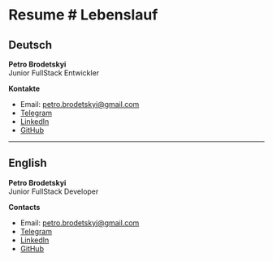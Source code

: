 # Resume # Lebenslauf

## Deutsch

**Petro Brodetskyi**  
Junior FullStack Entwickler

**Kontakte**

- Email: petro.brodetskyi@gmail.com
- [Telegram](https://t.me/PetroBrodetskyi)
- [LinkedIn](https://www.linkedin.com/in/petro-brodetskyi/)
- [GitHub](https://github.com/PetroBrodetskyi)

---

## English

**Petro Brodetskyi**  
Junior FullStack Developer

**Contacts**

- Email: petro.brodetskyi@gmail.com
- [Telegram](https://t.me/PetroBrodetskyi)
- [LinkedIn](https://www.linkedin.com/in/petro-brodetskyi/)
- [GitHub](https://github.com/PetroBrodetskyi)
